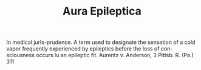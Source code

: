 ---
title: Aura Epileptica
letter: A
permalink: "/definitions/aura-epileptica.html"
body: In medical jurls-prudence. A term used to designate the sensation of a cold
  vapor frequently experienced by epileptics before the loss of con-sclousness occurs
  lu an epileptic fit. Aurentz v. Anderson, 3 Pittsb. R. (Pa.) 311
published_at: '2018-07-07'
layout: post
---